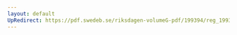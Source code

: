 ```yaml
---
layout: default
UpRedirect: https://pdf.swedeb.se/riksdagen-volumeG-pdf/199394/reg_199394/reg_199394_0478.pdf
---
```

